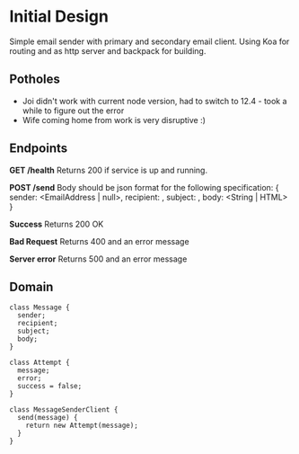 # Initial Design

Simple email sender with primary and secondary email client. Using Koa for routing and as http server and backpack for building.

## Potholes

- Joi didn't work with current node version, had to switch to 12.4 - took a while to figure out the error
- Wife coming home from work is very disruptive :)

## Endpoints

**GET /health**
Returns 200 if service is up and running.

**POST /send**
Body should be json format for the following specification:
{
sender: <EmailAddress | null>,
recipient: <EmailAddress>,
subject: <String>,
body: <String | HTML>
}

**Success**
Returns 200 OK

**Bad Request**
Returns 400 and an error message

**Server error**
Returns 500 and an error message

## Domain

```
class Message {
  sender;
  recipient;
  subject;
  body;
}
```

```
class Attempt {
  message;
  error;
  success = false;
}
```

```
class MessageSenderClient {
  send(message) {
    return new Attempt(message);
  }
}
```
